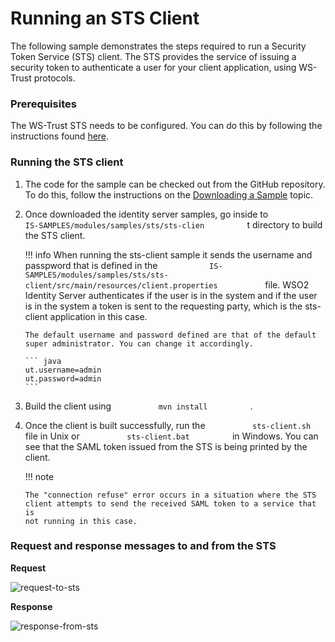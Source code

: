 # Running an STS Client

The following sample demonstrates the steps required to run a Security
Token Service (STS) client. The STS provides the service of issuing a
security token to authenticate a user for your client application, using
WS-Trust protocols.

### Prerequisites

The WS-Trust STS needs to be configured. You can do this by following
the instructions found
[here](../../learn/configuring-ws-trust-security-token-service).

### Running the STS client

1.  The code for the sample can be checked out from the GitHub
    repository. To do this, follow the instructions on the [Downloading
    a Sample](../../learn/downloading-a-sample)
    topic.

2.  Once downloaded the identity server samples, go inside to
    `           IS-SAMPLES/modules/samples/sts/sts-clien          ` t
    directory to build the STS client.  

    !!! info 
        When running the sts-client sample it sends the username and
        passpword that is defined in the
        `            IS-SAMPLES/modules/samples/sts/sts-client/src/main/resources/client.properties           `
        file. WSO2 Identity Server authenticates if the user is in the
        system and if the user is in the system a token is sent to the
        requesting party, which is the sts-client application in this case.

        The default username and password defined are that of the default
        super administrator. You can change it accordingly.

        ``` java
        ut.username=admin
        ut.password=admin
        ```

3.  Build the client using `           mvn install          ` .

4.  Once the client is built successfully, run the
    `           sts-client.sh          ` file in Unix or
    `           sts-client.bat          ` in Windows. You can see that
    the SAML token issued from the STS is being printed by the client.

    !!! note
    
        The "connection refuse" error occurs in a situation where the STS
        client attempts to send the received SAML token to a service that is
        not running in this case.
    

### Request and response messages to and from the STS

**Request**

![request-to-sts](../assets/img/using-wso2-identity-server/request-to-sts.png) 

**Response**

![response-from-sts](../assets/img/using-wso2-identity-server/response-from-sts.png) 
